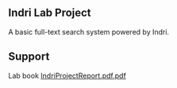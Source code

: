 ## Indri Lab Project

A basic full-text search system powered by Indri.

## Support

Lab book [IndriProjectReport.pdf.pdf](/report/IndriProjectReport.pdf)
